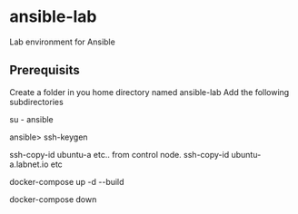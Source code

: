 # ansible-lab
Lab environment for Ansible


## Prerequisits
Create a folder in you home directory named ansible-lab
Add the following subdirectories


su - ansible

ansible> ssh-keygen

ssh-copy-id ubuntu-a etc.. from control node.
ssh-copy-id ubuntu-a.labnet.io etc

docker-compose up -d --build

docker-compose down